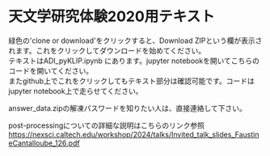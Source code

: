 # 天文学研究体験2020用テキスト  
緑色の'clone or download'をクリックすると、Download ZIPという欄が表示されます。これをクリックしてダウンロードを始めてください。  
テキストはADI_pyKLIP.ipynb にあります。jupyter notebookを開いてこちらのコードを開いてください。  
またgithub上でこれをクリックしてもテキスト部分は確認可能です。コードはjupyter notebook上で走らせてください。

answer_data.zipの解凍パスワードを知りたい人は、直接連絡して下さい。


post-processingについての詳細な説明はこちらのリンク参照
https://nexsci.caltech.edu/workshop/2024/talks/Invited_talk_slides_FaustineCantalloube_126.pdf
